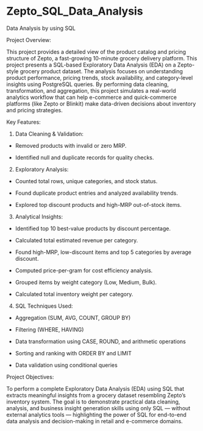 # Zepto_SQL_Data_Analysis
Data Analysis by using SQL

Project Overview:

This project provides a detailed view of the product catalog and pricing structure of Zepto, a fast-growing 10-minute grocery delivery platform.
This project presents a SQL-based Exploratory Data Analysis (EDA) on a Zepto-style grocery product dataset.
The analysis focuses on understanding product performance, pricing trends, stock availability, and category-level insights using PostgreSQL queries.
By performing data cleaning, transformation, and aggregation, this project simulates a real-world analytics workflow that can help e-commerce and quick-commerce platforms (like Zepto or Blinkit) make data-driven decisions about inventory and pricing strategies.

Key Features:

1. Data Cleaning & Validation:

- Removed products with invalid or zero MRP.

- Identified null and duplicate records for quality checks.

2. Exploratory Analysis:

- Counted total rows, unique categories, and stock status.

- Found duplicate product entries and analyzed availability trends.

- Explored top discount products and high-MRP out-of-stock items.

3. Analytical Insights:

- Identified top 10 best-value products by discount percentage.

- Calculated total estimated revenue per category.

- Found high-MRP, low-discount items and top 5 categories by average discount.

- Computed price-per-gram for cost efficiency analysis.

- Grouped items by weight category (Low, Medium, Bulk).

- Calculated total inventory weight per category.

4. SQL Techniques Used:

- Aggregation (SUM, AVG, COUNT, GROUP BY)

- Filtering (WHERE, HAVING)

- Data transformation using CASE, ROUND, and arithmetic operations

- Sorting and ranking with ORDER BY and LIMIT

- Data validation using conditional queries

Project Objectives:

To perform a complete Exploratory Data Analysis (EDA) using SQL that extracts meaningful insights from a grocery dataset resembling Zepto’s inventory system.
The goal is to demonstrate practical data cleaning, analysis, and business insight generation skills using only SQL — without external analytics tools — highlighting the power of SQL for end-to-end data analysis and decision-making in retail and e-commerce domains.
